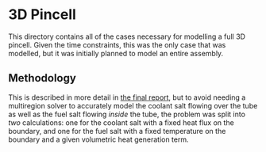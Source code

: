 # 3D Pincell
This directory contains all of the cases necessary for modelling a full 3D pincell. Given the time constraints, this was the only case that was modelled, but it was initially planned to model an entire assembly.

## Methodology
This is described in more detail in [the final report](../../finalDeliverables/Final_Report.pdf), but to avoid needing a multiregion solver to accurately model the coolant salt flowing over the tube as well as the fuel salt flowing _inside_ the tube, the problem was split into _two_ calculations: one for the coolant salt with a fixed heat flux on the boundary, and one for the fuel salt with a fixed temperature on the boundary and a given volumetric heat generation term.